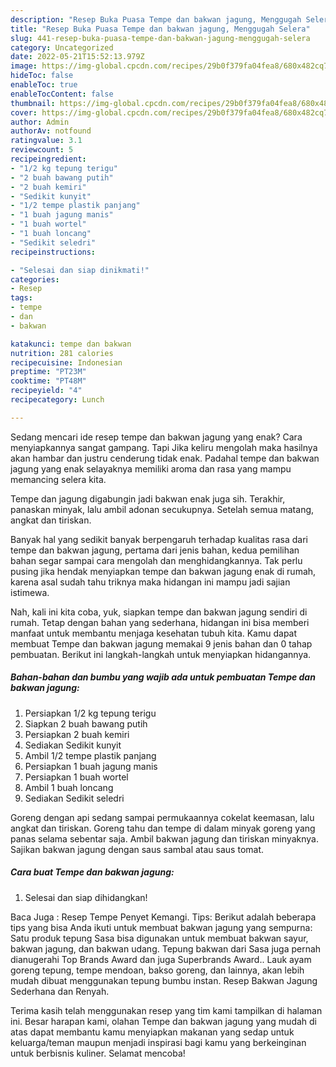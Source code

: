 ```yaml
---
description: "Resep Buka Puasa Tempe dan bakwan jagung, Menggugah Selera"
title: "Resep Buka Puasa Tempe dan bakwan jagung, Menggugah Selera"
slug: 441-resep-buka-puasa-tempe-dan-bakwan-jagung-menggugah-selera
category: Uncategorized
date: 2022-05-21T15:52:13.979Z
image: https://img-global.cpcdn.com/recipes/29b0f379fa04fea8/680x482cq70/tempe-dan-bakwan-jagung-foto-resep-utama.jpg
hideToc: false
enableToc: true
enableTocContent: false
thumbnail: https://img-global.cpcdn.com/recipes/29b0f379fa04fea8/680x482cq70/tempe-dan-bakwan-jagung-foto-resep-utama.jpg
cover: https://img-global.cpcdn.com/recipes/29b0f379fa04fea8/680x482cq70/tempe-dan-bakwan-jagung-foto-resep-utama.jpg
author: Admin
authorAv: notfound
ratingvalue: 3.1
reviewcount: 5
recipeingredient:
- "1/2 kg tepung terigu"
- "2 buah bawang putih"
- "2 buah kemiri"
- "Sedikit kunyit"
- "1/2 tempe plastik panjang"
- "1 buah jagung manis"
- "1 buah wortel"
- "1 buah loncang"
- "Sedikit seledri"
recipeinstructions:

- "Selesai dan siap dinikmati!"
categories:
- Resep
tags:
- tempe
- dan
- bakwan

katakunci: tempe dan bakwan 
nutrition: 281 calories
recipecuisine: Indonesian
preptime: "PT23M"
cooktime: "PT48M"
recipeyield: "4"
recipecategory: Lunch

---
```



Sedang mencari ide resep tempe dan bakwan jagung yang enak? Cara menyiapkannya sangat gampang. Tapi Jika keliru mengolah maka hasilnya akan hambar dan justru cenderung tidak enak. Padahal tempe dan bakwan jagung yang enak selayaknya memiliki aroma dan rasa yang mampu memancing selera kita.


Tempe dan jagung digabungin jadi bakwan enak juga sih. Terakhir, panaskan minyak, lalu ambil adonan secukupnya. Setelah semua matang, angkat dan tiriskan.

Banyak hal yang sedikit banyak berpengaruh terhadap kualitas rasa dari tempe dan bakwan jagung, pertama dari jenis bahan, kedua pemilihan bahan segar sampai cara mengolah dan menghidangkannya. Tak perlu pusing jika hendak menyiapkan tempe dan bakwan jagung enak di rumah, karena asal sudah tahu triknya maka hidangan ini mampu jadi sajian istimewa.


Nah, kali ini kita coba, yuk, siapkan tempe dan bakwan jagung sendiri di rumah. Tetap dengan bahan yang sederhana, hidangan ini bisa memberi manfaat untuk membantu menjaga kesehatan tubuh kita. Kamu dapat membuat Tempe dan bakwan jagung memakai 9 jenis bahan dan 0 tahap pembuatan. Berikut ini langkah-langkah untuk menyiapkan hidangannya.

<!--inarticleads1-->

##### Bahan-bahan dan bumbu yang wajib ada untuk pembuatan Tempe dan bakwan jagung:

1. Persiapkan 1/2 kg tepung terigu
1. Siapkan 2 buah bawang putih
1. Persiapkan 2 buah kemiri
1. Sediakan Sedikit kunyit
1. Ambil 1/2 tempe plastik panjang
1. Persiapkan 1 buah jagung manis
1. Persiapkan 1 buah wortel
1. Ambil 1 buah loncang
1. Sediakan Sedikit seledri


Goreng dengan api sedang sampai permukaannya cokelat keemasan, lalu angkat dan tiriskan. Goreng tahu dan tempe di dalam minyak goreng yang panas selama sebentar saja. Ambil bakwan jagung dan tiriskan minyaknya. Sajikan bakwan jagung dengan saus sambal atau saus tomat. 

<!--inarticleads2-->

##### Cara buat Tempe dan bakwan jagung:


1. Selesai dan siap dihidangkan!

Baca Juga : Resep Tempe Penyet Kemangi. Tips: Berikut adalah beberapa tips yang bisa Anda ikuti untuk membuat bakwan jagung yang sempurna: Satu produk tepung Sasa bisa digunakan untuk membuat bakwan sayur, bakwan jagung, dan bakwan udang. Tepung bakwan dari Sasa juga pernah dianugerahi Top Brands Award dan juga Superbrands Award.. Lauk ayam goreng tepung, tempe mendoan, bakso goreng, dan lainnya, akan lebih mudah dibuat menggunakan tepung bumbu instan. Resep Bakwan Jagung Sederhana dan Renyah. 

Terima kasih telah menggunakan resep yang tim kami tampilkan di halaman ini. Besar harapan kami, olahan Tempe dan bakwan jagung yang mudah di atas dapat membantu kamu menyiapkan makanan yang sedap untuk keluarga/teman maupun menjadi inspirasi bagi kamu yang berkeinginan untuk berbisnis kuliner. Selamat mencoba!
